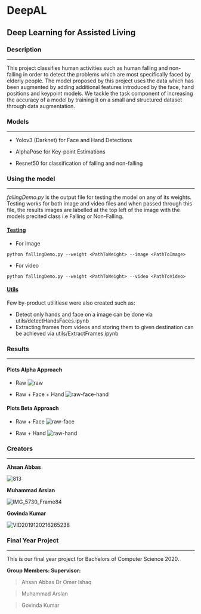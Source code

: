 #  DeepAL

##  Deep Learning for Assisted Living



###  Description 

------

This project classifies human activities such as human falling and non-falling in order to detect the problems which are most specifically faced by elderly people. The model proposed by this project uses the data which has been augmented by adding additional features introduced by the face, hand positions and keypoint models. We tackle the task component of increasing the accuracy of a model by training it on a small and structured dataset through data augmentation.



### Models

------

- Yolov3 (Darknet) for Face and Hand Detections

- AlphaPose for Key-point Estimations

- Resnet50 for classification of falling and non-falling



### Using the model

------

*fallingDemo.py* is the output file for testing the model on any of its weights. Testing works for both image and video files and when passed through this file, the results images are labelled at the top left of the image with the models precited class i.e Falling or Non-Falling.

#### <u>Testing</u>

- For image

`python fallingDemo.py --weight <PathToWeight> --image <PathToImage>`

- For video

`python fallingDemo.py --weight <PathToWeight> --video <PathToVideo>`

#### <u>Utils</u>

Few by-product utilitiese were also created such as:

- Detect only hands and face on a image can be done via utils/detectHandsFaces.ipynb
- Extracting frames from videos and storing them to given destination can be achieved via utils/ExtractFrames.ipynb



### Results

------

#### Plots Alpha Approach

- Raw                          ![raw](images/raw.png)



- Raw + Face + Hand ![raw-face-hand](images/raw-face-hand.png)



#### Plots Beta Approach

- Raw + Face                ![raw-face](images/raw-face.png)

- Raw + Hand               ![raw-hand](images/raw-hand.png)





### Creators

------



**Ahsan Abbas**

![813](images/813.jpg)



**Muhammad Arslan**

![IMG_5730_Frame84](images/IMG_5730_Frame84.jpg)



**Govinda Kumar**

![VID2019120216265238](images/VID2019120216265238.jpg)



### Final Year Project

---

This is our final year project for Bachelors of Computer Science 2020.

**Group Members:							Supervisor:**

> Ahsan Abbas									Dr Omer Ishaq

> Muhammad Arslan 

> Govinda Kumar 

